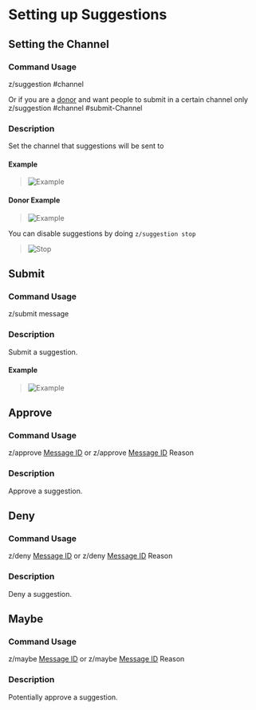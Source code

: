 # Setting up Suggestions

## Setting the Channel

### Command Usage

z/suggestion #channel

Or if you are a [donor](/donate) and want people to submit in a certain channel only z/suggestion #channel #submit-Channel

### Description

Set the channel that suggestions will be sent to

#### Example

>![Example](https://stuff.zira.pw/files/1527370583792.png)

#### Donor Example

>![Example](https://stuff.zira.pw/files/1527370614940.png)

You can disable suggestions by doing `z/suggestion stop`

>![Stop](https://stuff.zira.pw/files/1527370675187.png)

## Submit

### Command Usage

z/submit message

### Description

Submit a suggestion.

#### Example

>![Example](https://stuff.zira.pw/files/1527370912452.png)

## Approve

### Command Usage

z/approve [Message ID](https://support.discordapp.com/hc/en-us/articles/206346498-Where-can-I-find-my-User-Server-Message-ID-) or z/approve [Message ID](https://support.discordapp.com/hc/en-us/articles/206346498-Where-can-I-find-my-User-Server-Message-ID-) Reason

### Description

Approve a suggestion.

## Deny

### Command Usage

z/deny [Message ID](https://support.discordapp.com/hc/en-us/articles/206346498-Where-can-I-find-my-User-Server-Message-ID-) or z/deny [Message ID](https://support.discordapp.com/hc/en-us/articles/206346498-Where-can-I-find-my-User-Server-Message-ID-) Reason

### Description

Deny a suggestion.

## Maybe

### Command Usage

z/maybe [Message ID](https://support.discordapp.com/hc/en-us/articles/206346498-Where-can-I-find-my-User-Server-Message-ID-) or z/maybe [Message ID](https://support.discordapp.com/hc/en-us/articles/206346498-Where-can-I-find-my-User-Server-Message-ID-) Reason

### Description

Potentially approve a suggestion.
